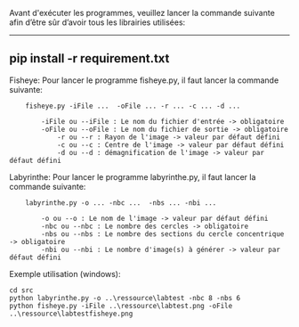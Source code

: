 Avant d'exécuter les programmes, veuillez lancer la commande suivante afin d’être sûr d’avoir tous les librairies utilisées: 
	
------------------------------
pip install -r requirement.txt 
------------------------------

Fisheye:
	Pour lancer le programme fisheye.py, il faut lancer la commande suivante:

		fisheye.py -iFile ...  -oFile ... -r ... -c ... -d ...

			-iFile ou --iFile : Le nom du fichier d'entrée -> obligatoire
			-oFile ou --oFile : Le nom du fichier de sortie -> obligatoire
    			-r ou --r : Rayon de l'image -> valeur par défaut défini
    			-c ou --c : Centre de l'image -> valeur par défaut défini
    			-d ou --d : démagnification de l'image -> valeur par défaut défini

Labyrinthe:
	Pour lancer le programme labyrinthe.py, il faut lancer la commande suivante:

		labyrinthe.py -o ... -nbc ...  -nbs ... -nbi ... 
			
			-o ou --o : Le nom de l'image -> valeur par défaut défini
			-nbc ou --nbc : Le nombre des cercles -> obligatoire
			-nbs ou --nbs : Le nombre des sections du cercle concentrique -> obligatoire
			-nbi ou --nbi : Le nombre d'image(s) à générer -> valeur par défaut défini

  
Exemple utilisation (windows):
	
	cd src
	python labyrinthe.py -o ..\ressource\labtest -nbc 8 -nbs 6
	python fisheye.py -iFile ..\ressource\labtest.png -oFile ..\ressource\labtestfisheye.png
	
	
